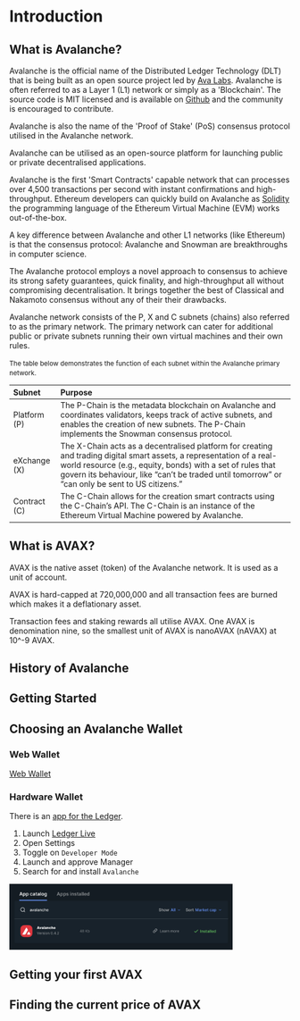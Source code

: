 # Introduction

## What is Avalanche?

Avalanche is the official name of the Distributed Ledger Technology (DLT) that is being built as an open source project led by [Ava Labs](https://www.avalabs.org). Avalanche is often referred to as a Layer 1 (L1) network or simply as a 'Blockchain'. The source code is MIT licensed and is available on [Github](https://github.com/ava-labs/avalanchego) and the community is encouraged to contribute.

Avalanche is also the name of the 'Proof of Stake' (PoS) consensus protocol utilised in the Avalanche network.

Avalanche can be utilised as an open-source platform for launching public or private decentralised applications.

Avalanche is the first 'Smart Contracts' capable network that can processes over 4,500 transactions per second with instant confirmations and high-throughput. Ethereum developers can quickly build on Avalanche as [Solidity](https://docs.soliditylang.org) the programming language of the Ethereum Virtual Machine (EVM) works out-of-the-box.

A key difference between Avalanche and other L1 networks (like Ethereum) is that the consensus protocol: Avalanche and Snowman are breakthroughs in computer science.

The Avalanche protocol employs a novel approach to consensus to achieve its strong safety guarantees, quick finality, and high-throughput all without compromising decentralisation. It brings together the best of Classical and Nakamoto consensus without any of their their drawbacks.

Avalanche network consists of the P, X and C subnets (chains) also referred to as the primary network. The primary network can cater for additional public or private subnets running their own virtual machines and their own rules.

<small>The table below demonstrates the function of each subnet within the Avalanche primary network.</small>

| Subnet | Purpose |
|:--|:--|
| Platform (P) | The P-Chain is the metadata blockchain on Avalanche and coordinates validators, keeps track of active subnets, and enables the creation of new subnets. The P-Chain implements the Snowman consensus protocol. |
| eXchange (X) | The X-Chain acts as a decentralised platform for creating and trading digital smart assets, a representation of a real-world resource (e.g., equity, bonds) with a set of rules that govern its behaviour, like “can’t be traded until tomorrow” or “can only be sent to US citizens.” |
| Contract (C) | The C-Chain allows for the creation smart contracts using the C-Chain’s API. The C-Chain is an instance of the Ethereum Virtual Machine powered by Avalanche. |

## What is AVAX?

AVAX is the native asset (token) of the Avalanche network. It is used as a unit of account. 

AVAX is hard-capped at 720,000,000 and all transaction fees are burned which makes it a deflationary asset.

Transaction fees and staking rewards all utilise AVAX. One AVAX is denomination nine, so the smallest unit of AVAX is nanoAVAX (nAVAX) at 10^-9 AVAX.

## History of Avalanche

## Getting Started

## Choosing an Avalanche Wallet

### Web Wallet

[Web Wallet](https://wallet.avax.network)

### Hardware Wallet

There is an [app for the Ledger](https://github.com/obsidiansystems/ledger-app-avalanche).

1. Launch [Ledger Live](https://www.ledger.com/ledger-live)
2. Open Settings
3. Toggle on `Developer Mode`
4. Launch and approve Manager
5. Search for and install `Avalanche`

<img src="./assets/ledger-app-install.png" width="400px" alt="ledger install app">

## Getting your first AVAX

## Finding the current price of AVAX
